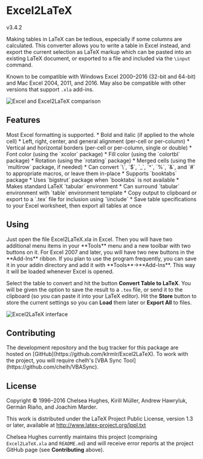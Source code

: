 <h1>Excel2LaTeX</h1>
v3.4.2

Making tables in LaTeX can be tedious, especially if some columns are calculated. This converter allows you to write a table in Excel instead, and export the current selection as LaTeX markup which can be pasted into an existing LaTeX document, or exported to a file and included via the `\input` command.

Known to be compatible with Windows Excel 2000&ndash;2016 (32-bit and 64-bit) and Mac Excel 2004, 2011, and 2016. May also be compatible with other versions that support `.xla` add-ins.

![Excel and Excel2LaTeX comparison](https://i.imgur.com/UNKCihT.png)

<h2>Features</h2>
Most Excel formatting is supported.
 * Bold and italic (if applied to the whole cell)
 * Left, right, center, and general alignment (per-cell or per-column)
 * Vertical and horizontal borders (per-cell or per-column, single or double)
 * Font color (using the `xcolor` package)
 * Fill color (using the `colortbl` package)
 * Rotation (using the `rotating` package)
 * Merged cells (using the `multirow` package, if needed)
 * Can convert `\`, `$`, `_`, `^`, `%`, `&`, and `#` to appropriate macros, or leave them in-place
 * Supports `booktabs` package
 * Uses `bigstrut` package when `booktabs` is not available
 * Makes standard LaTeX `tabular` environment
 * Can surround `tabular` environment with `table` environment template
 * Copy output to clipboard or export to a `.tex` file for inclusion using `\include`
 * Save table specifications to your Excel worksheet, then export all tables at once

<h2>Using</h2>
Just open the file Excel2LaTeX.xla in Excel. Then you will have two additional 
menu items in your **Tools** menu and a new toolbar with two buttons on it. For 
Excel 2007 and later, you will have two new buttons in the **Add-Ins** ribbon. If you plan to use the program frequently, you can save it in your addin directory and add it with **Tools**&rarr;**Add-Ins**. This way it will be loaded whenever Excel is opened.

Select the table to convert and hit the button **Convert Table to LaTeX**. You will be given the option to save the result to a `.tex` file, or send it to the clipboard (so you can paste it into your LaTeX editor). Hit the **Store** button to store the current settings so you can **Load** them later or **Export All** to files.

![Excel2LaTeX interface](https://i.imgur.com/EK88upo.png)

<h2>Contributing</h2>
The development repository and the bug tracker for this package are hosted on
[GitHub](https://github.com/klrmlr/Excel2LaTeX). To work with the project, you
will require chelh's [VBA Sync Tool](https://github.com/chelh/VBASync). 

<h2>License</h2>
Copyright &copy; 1996&ndash;2016 Chelsea Hughes, Kirill Müller, Andrew Hawryluk,
Germán Riaño, and Joachim Marder.

This work is distributed under the LaTeX Project Public License, version 1.3
or later, available at http://www.latex-project.org/lppl.txt

Chelsea Hughes currently maintains this project (comprising `Excel2LaTeX.xla`
and `README.md`) and will receive error reports at the project GitHub page
(see **Contributing** above).
